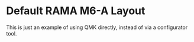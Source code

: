 # Default RAMA M6-A Layout

This is just an example of using QMK directly, instead of via a configurator tool.

